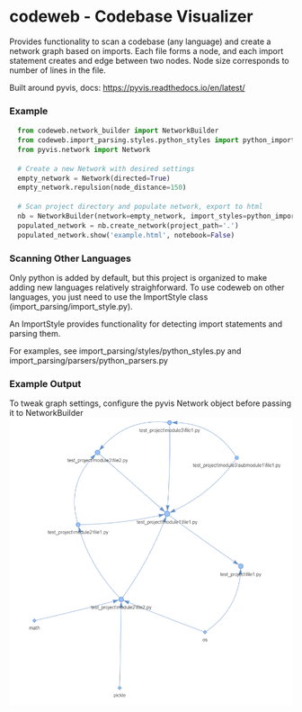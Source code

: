# codeweb - Codebase Visualizer

Provides functionality to scan a codebase (any language) and create a network
graph based on imports. Each file forms a node, and each import statement creates
and edge between two nodes. Node size corresponds to number of lines in the file.

Built around pyvis, docs: https://pyvis.readthedocs.io/en/latest/

### Example
```python
  from codeweb.network_builder import NetworkBuilder
  from codeweb.import_parsing.styles.python_styles import python_import_styles
  from pyvis.network import Network

  # Create a new Network with desired settings
  empty_network = Network(directed=True)
  empty_network.repulsion(node_distance=150)

  # Scan project directory and populate network, export to html
  nb = NetworkBuilder(network=empty_network, import_styles=python_import_styles, ignore_external_imports=False)
  populated_network = nb.create_network(project_path='.')
  populated_network.show('example.html', notebook=False)
```

### Scanning Other Languages
Only python is added by default, but this project is organized to make adding new languages
relatively straighforward. To use codeweb on other languages, you just need to use the ImportStyle class (import_parsing/import_style.py).

An ImportStyle provides functionality for detecting import statements and parsing them. 

For examples, see import_parsing/styles/python_styles.py and import_parsing/parsers/python_parsers.py

### Example Output
To tweak graph settings, configure the pyvis Network object before passing it to NetworkBuilder
![image](https://github.com/tparker48/codeweb/blob/main/screenshot.PNG)
